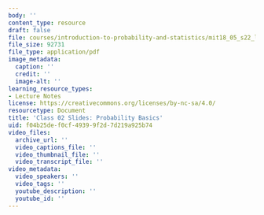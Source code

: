 ```yaml
---
body: ''
content_type: resource
draft: false
file: courses/introduction-to-probability-and-statistics/mit18_05_s22_lec02.pdf
file_size: 92731
file_type: application/pdf
image_metadata:
  caption: ''
  credit: ''
  image-alt: ''
learning_resource_types:
- Lecture Notes
license: https://creativecommons.org/licenses/by-nc-sa/4.0/
resourcetype: Document
title: 'Class 02 Slides: Probability Basics'
uid: f04b25de-f0cf-4939-9f2d-7d219a925b74
video_files:
  archive_url: ''
  video_captions_file: ''
  video_thumbnail_file: ''
  video_transcript_file: ''
video_metadata:
  video_speakers: ''
  video_tags: ''
  youtube_description: ''
  youtube_id: ''
---
```

